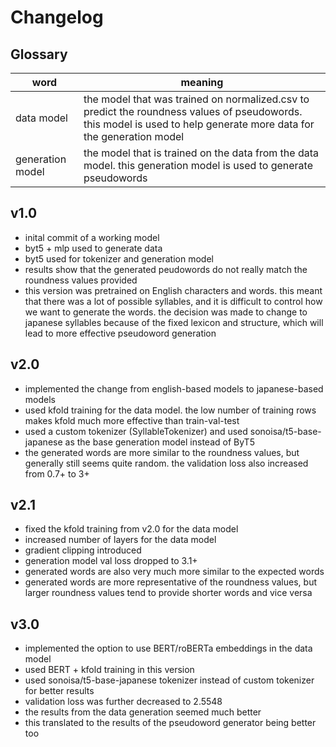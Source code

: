 # Changelog

## Glossary

| word             | meaning                                                                                                                                                             |
| ---------------- | ------------------------------------------------------------------------------------------------------------------------------------------------------------------- |
| data model       | the model that was trained on normalized.csv to predict the roundness values of pseudowords. this model is used to help generate more data for the generation model |
| generation model | the model that is trained on the data from the data model. this generation model is used to generate pseudowords                                                    |

## v1.0

- inital commit of a working model
- byt5 + mlp used to generate data
- byt5 used for tokenizer and generation model
- results show that the generated peudowords do not really match the roundness values provided
- this version was pretrained on English characters and words. this meant that there was a lot of possible syllables, and it is difficult to control how we want to generate the words. the decision was made to change to japanese syllables because of the fixed lexicon and structure, which will lead to more effective pseudoword generation

## v2.0

- implemented the change from english-based models to japanese-based models
- used kfold training for the data model. the low number of training rows makes kfold much more effective than train-val-test
- used a custom tokenizer (SyllableTokenizer) and used sonoisa/t5-base-japanese as the base generation model instead of ByT5
- the generated words are more similar to the roundness values, but generally still seems quite random. the validation loss also increased from 0.7+ to 3+

## v2.1

- fixed the kfold training from v2.0 for the data model
- increased number of layers for the data model
- gradient clipping introduced
- generation model val loss dropped to 3.1+
- generated words are also very much more similar to the expected words
- generated words are more representative of the roundness values, but larger roundness values tend to provide shorter words and vice versa

## v3.0

- implemented the option to use BERT/roBERTa embeddings in the data model
- used BERT + kfold training in this version
- used sonoisa/t5-base-japanese tokenizer instead of custom tokenizer for better results
- validation loss was further decreased to 2.5548
- the results from the data generation seemed much better
- this translated to the results of the pseudoword generator being better too
